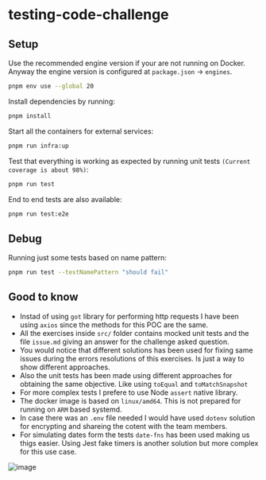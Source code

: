 # testing-code-challenge

## Setup

Use the recommended engine version if your are not running on Docker. Anyway the engine version is configured at `package.json` -> `engines`.
```bash
pnpm env use --global 20
```

Install dependencies by running:

```bash
pnpm install
```

Start all the containers for external services:
```bash
pnpm run infra:up
```

Test that everything is working as expected by running unit tests `(Current coverage is about 98%)`:

```bash
pnpm run test
```

End to end tests are also available:

```bash
pnpm run test:e2e
```

## Debug

Running just some tests based on name pattern:
```bash
pnpm run test --testNamePattern "should fail"
```

## Good to know

- Instad of using `got` library for performing http requests I have been using `axios` since the methods for this POC are the same.
- All the exercises inside `src/` folder contains mocked unit tests and the file `issue.md` giving an answer for the challenge asked question.
- You would notice that different solutions has been used for fixing same issues during the errors resolutions of this exercises. Is just a way to show different approaches.
- Also the unit tests has been made using different approaches for obtaining the same objective. Like using `toEqual` and `toMatchSnapshot`
- For more complex tests I prefere to use Node `assert` native library.
- The docker image is based on `linux/amd64`. This is not prepared for running on `ARM` based systemd.
- In case there was an `.env` file needed I would have used `dotenv` solution for encrypting and shareing the cotent with the team members.
- For simulating dates form the tests `date-fns` has been used making us thigs easier. Using Jest fake timers is another solution but more complex for this use case.

![image](https://github.com/Bounteous17/testing-code-challenge/assets/16175933/849703ed-1ad3-4f99-b307-6b5c77daf80c)

